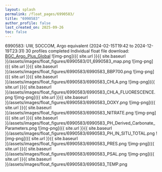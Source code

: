 ```yaml
---
layout: splash
permalink: /float_pages/6990583/
title: "6990583"
author_profile: false
last_created_on: 2025-09-26
toc: false
---
```

 
6990583: UW, SOCCOM, Argo equivalent (2024-02-15T19:42 to 2024-12-19T23:31)
30 profiles completed
Individual float file download: [BGC_Argo_Plus_Global](https://ftp.soest.hawaii.edu/bgc_argo_plus/Individual_Floats/outliers_removed/6990583_Sprof_processed.nc)
![img-png]({{ site.url }}{{ site.baseurl }}/assets/images/float_figures/6990583/01_6990583_map.png
![img-png]({{ site.url }}{{ site.baseurl }}/assets/images/float_figures/6990583/6990583_BBP700.png
![img-png]({{ site.url }}{{ site.baseurl }}/assets/images/float_figures/6990583/6990583_CHLA.png
![img-png]({{ site.url }}{{ site.baseurl }}/assets/images/float_figures/6990583/6990583_CHLA_FLUORESCENCE.png
![img-png]({{ site.url }}{{ site.baseurl }}/assets/images/float_figures/6990583/6990583_DOXY.png
![img-png]({{ site.url }}{{ site.baseurl }}/assets/images/float_figures/6990583/6990583_NITRATE.png
![img-png]({{ site.url }}{{ site.baseurl }}/assets/images/float_figures/6990583/6990583_PH_Derived_Carbonate_Parameters.png
![img-png]({{ site.url }}{{ site.baseurl }}/assets/images/float_figures/6990583/6990583_PH_IN_SITU_TOTAL.png
![img-png]({{ site.url }}{{ site.baseurl }}/assets/images/float_figures/6990583/6990583_PRES.png
![img-png]({{ site.url }}{{ site.baseurl }}/assets/images/float_figures/6990583/6990583_PSAL.png
![img-png]({{ site.url }}{{ site.baseurl }}/assets/images/float_figures/6990583/6990583_TEMP.png
